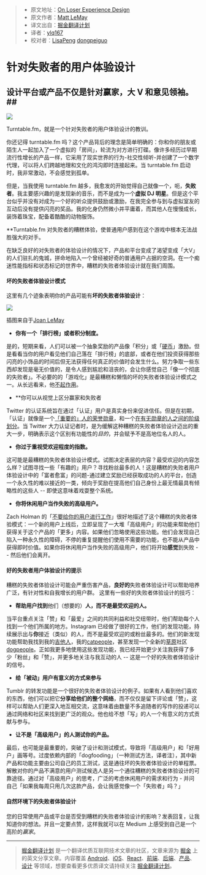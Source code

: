 > * 原文地址：[On Loser Experience Design](https://medium.com/on-human-centric-systems/on-loser-experience-design-1916629c36fc)
> * 原文作者：[Matt LeMay](https://medium.com/@mattlemay?source=post_header_lockup)
> * 译文出自：[掘金翻译计划](https://github.com/xitu/gold-miner)
> * 译者：[ylq167](https://github.com/ylq167)
> * 校对者：[LisaPeng](https://github.com/LisaPeng) [dongpeiguo](https://github.com/dongpeiguo)

# 针对失败者的用户体验设计 #

## 设计平台或产品不仅是针对赢家，大 V 和意见领袖。##

![](https://cdn-images-1.medium.com/max/800/1*kVOEiUv3YK8tcYEa5QKmLA.jpeg)

Turntable.fm，就是一个针对失败者的用户体验设计的教训。

你还记得 turntable.fm 吗？这个产品背后的理念是简单明确的：你和你的朋友或陌生人一起加入了一个虚拟的「房间」，轮流为对方进行打碟。像许多经历过早期流行性增长的产品一样，它采用了现实世界的行为-社交性倾听-并创建了一个数字代理，可以将人们跨越地理和文化的鸿沟即时连接起来。当 turntable.fm 启动时，我非常激动，不会感觉到孤单。

但是，当我使用 turntable.fm 越多，我愈发的开始觉得自己就像一个，呃，**失败者**。我主要感兴趣的是发现新的音乐，而不是成为一个**虚拟 DJ 明星**。但是这个平台似乎并没有对成为一个好的听众提供鼓励或激励，在我完全参与到与虚拟室友的互动后没有提供闪亮的奖品。我的化身仍然微小并平庸着，而其他人在慢慢成长，装饰着珠宝，配备着酷酷的动物服饰。

**Turntable.fm 对失败者的糟糕体验，使普通用户感到在这个游戏中根本无法战胜强大的对手。

在缺乏良好的对失败者的体验设计的情况下，产品和平台变成了渴望变成「大V」的人们驻扎的鬼城，拼命地陷入一个曾经被好奇的普通用户占据的空洞。在一个痴迷性能指标和状态标记的世界中，糟糕的失败者体验设计就在我们周围。

#### 坏的失败者体验设计模式 ####

这里有几个迹象表明你的产品可能有**坏的失败者体验设计**：

![](https://cdn-images-1.medium.com/max/600/1*k_ZpnygG7JhLUteHxZOJyQ.png)

插图来自于[Joan LeMay](http://joanlemay.com) 

- **你有一个「排行榜」或者积分制度。**

是的，短期来看，人们可以被一个抽象奖励的产品像「积分」或「[硬币](https://techcrunch.com/2015/12/09/swarm-now-lets-you-spend-those-coins-on-upgraded-stickers/)」激励。但是看看当你的用户看见他们自己落在「排行榜」的底部，或者在他们投资获得那些闪亮的小饰品的时间后但无法获得任何真正的价值时会发生什么。努力争取一些东西却发现是毫无价值的，是令人感到尴尬和沮丧的，会让你感觉自己「像一个彻底的失败者」。不必要的的「游戏化」是最糟糕和懒惰的坏的失败者体验设计模式之一。从长远看来，他[不起作用](http://www.gartner.com/newsroom/id/2251015)。

- **你可以从视觉上区分赢家和失败者

Twitter 的认证系统旨在通过「认证」用户是真实身份来促进信任。但是在初期，「认证」就像是一个[「重要的」人的荣誉勋章](http://anildash.com/2013/03/what-its-like-being-verified-on-twitter.html)，和一个[在有无勋章的人之间的阶级划分](http://www.xojane.com/tech/how-to-get-verified-on-twitter)。当 Twitter 大力认证记者时，是为缓解这种糟糕的失败者体验设计迈出的重大一步，明确表示这个区别有功能性的*目的*，并会赋予不是高地位名人的人。

- **你过于重视受欢迎程度的指数。**

这可能是最糟糕的失败者体验设计模式。试图决定表层的内容？最受欢迎的内容怎么样？试图寻找一些「有趣的」用户？寻找粉丝最多的人！这是糟糕的失败者用户体验设计中的「富者愈富」的问题-通过建立奖励已经获取成功的人的平台，创造一个永久性的难以接近的一类，倾向于奖励在提高他们自己身份上最无情最具有倾略性的这些人 -- 即使这意味着戏耍整个系统。

- **你将休闲用户当作失败的高级用户。**

Zach Holman 的「[不要给你的用户进行工作](https://zachholman.com/posts/shit-work/)」很好地描述了这个糟糕的失败者体验模式：一个新的用户上线后，立即呈现了一大堆「高级用户」的功能来帮助他们获得关于这个产品的「更多」内容。如果他们忽略使用这些功能。他们会发现自己陷入一种永久性的障碍，不停的重复提醒他们使用不需要的功能，也不能从产品中获得即时价值。如果你将休闲用户当作失败的高级用户，他们将开始**感觉**到失败 -- 然后他们会离开。

#### 好的失败者用户体验设计的提示 ####

糟糕的失败者体验设计可能会严重伤害产品，**良好的**失败者体验设计可以帮助培养广泛，有针对性和自我增长的用户群。 这里有一些好的失败者体验设计的技巧：

- **帮助用户找到**他们（想要的）**人，而不是最受欢迎的人。**

当平台重点关注「赞」和「最爱」之间的共同利益和社交纽带时，他们帮助每个人找到一个他们所属的地方。Instagram 已经做了很好的工作，他们的发现功能，持续展示出与**你**接近（类似）的人，而不是最受欢迎的或粉丝最多的。他们的新发现功能帮助我找到我的[吉他](https://www.instagram.com/leoleoband/)[人](https://www.instagram.com/lostincrystalcanyons/)，我的[cat](https://www.instagram.com/scruffles_fatcat/)[people](https://www.instagram.com/12catslady/)，甚至发现一个全新的[草原](https://www.instagram.com/rinran032/)社区[dog](https://www.instagram.com/prairiedogpack/)[people](https://www.instagram.com/pimpa_wan/)。正如我更多地使用这些发现功能，我已经开始更少关注我获得了多少「粉丝」和「赞」，并更多地关注与我互动的人 -- 这是一个好的失败者体验设计的信号。

- **给「被动」用户有意义的方式来参与**

Tumblr 的转发功能是一个很好的失败者体验设计的例子。如果有人看到他们喜欢的东西，他们可以把它**分享给他们的整个网络**，而不仅仅是留下评论或「赞」，这样可以帮助人们更深入地互相交流，这意味着由数量不多追随者的写作的投递可以通过网络和社区来找到更广泛的观众。他也给不想「写」的人一个有意义的方式贡献与参与。

- **让不是「高级用户」的人测试你的产品。**

最后，也可能是最重要的，突破了设计和测试模式，导致将「高级用户」和「好用户」画等号。过度依赖内部的「dogfooding」（一种测试方法，译者注），其中新产品和功能主要由公司自己的员工测试，这是通往坏的失败者体验设计的单程票。解散对你的产品不满意的用户测试候选人是另一个通往糟糕的失败者体验设计的可靠途径。通过对「高级用户」的思考，广泛的考虑休闲用户的需求和行为 - 并问自己「如果我每周只用几次这款产品，会让我感觉像一个「失败者」吗？」

#### 自然环境下的失败者体验设计 ####

您的日常使用产品或平台是否受到糟糕的失败者体验设计的影响？发表回复，让我知道你的想法。并且一定要点赞，这样我就可以在 Medium 上感受到自己是一个高阶的*赢家*。

---

> [掘金翻译计划](https://github.com/xitu/gold-miner) 是一个翻译优质互联网技术文章的社区，文章来源为 [掘金](https://juejin.im) 上的英文分享文章。内容覆盖 [Android](https://github.com/xitu/gold-miner#android)、[iOS](https://github.com/xitu/gold-miner#ios)、[React](https://github.com/xitu/gold-miner#react)、[前端](https://github.com/xitu/gold-miner#前端)、[后端](https://github.com/xitu/gold-miner#后端)、[产品](https://github.com/xitu/gold-miner#产品)、[设计](https://github.com/xitu/gold-miner#设计) 等领域，想要查看更多优质译文请持续关注 [掘金翻译计划](https://github.com/xitu/gold-miner)。
